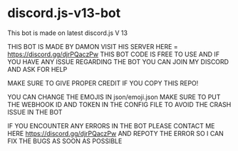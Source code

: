 # discord.js-v13-bot
 This bot is made on latest discord.js V 13



THIS BOT IS MADE BY DAMON 
VISIT HIS SERVER HERE = https://discord.gg/djrPQaczPw
THIS BOT CODE IS FREE TO USE AND IF YOU HAVE ANY ISSUE REGARDING THE BOT
YOU CAN JOIN MY DISCORD AND ASK FOR HELP

MAKE SURE TO GIVE PROPER CREDIT IF YOU COPY THIS REPO!

YOU CAN CHANGE THE EMOJIS IN json/emoji.json
MAKE SURE TO PUT THE WEBHOOK ID AND TOKEN IN THE CONFIG FILE 
TO AVOID THE CRASH ISSUE IN THE BOT

IF YOU ENCOUNTER ANY ERRORS IN THE BOT PLEASE CONTACT ME 
HERE https://discord.gg/djrPQaczPw AND REPOTY THE ERROR SO I CAN 
FIX THE BUGS AS SOON AS POSSIBLE